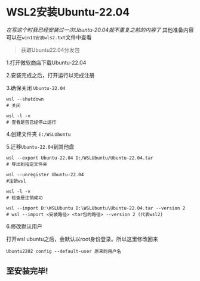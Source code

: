 
# WSL2安装Ubuntu-22.04

*在写这个时我已经安装过一次Ubuntu-20.04就不重复之前的内容了*
其他准备内容可以在`win11安装wls2.txt`文件中查看

> 获取Ubuntu22.04分发包

1.打开微软商店下载Ubuntu-22.04

2.安装完成之后，打开运行以完成注册

3.确保关闭 `Ubuntu-22.04`
```
wsl --shutdown
# 关闭

wsl -l -v
# 查看是否已经停止运行
```

4.创建文件夹 `E:/WSLUbuntu`

5.迁移`Ubuntu-22.04`到其他盘
```
wsl --export Ubuntu-22.04 D:/WSLUbuntu/Ubuntu-22.04.tar
# 导出到指定文件夹

wsl --unregister Ubuntu-22.04  
#注销wsl

wsl -l -v  
# 检查是注销成功

wsl --import D:\WSLUbuntu D:\WSLUbuntu\Ubuntu-22.04.tar --version 2
# wsl --import <安装路径> <tar包的路径> --version 2 (代表wsl2)
```

6.修改默认用户

打开wsl ubuntu之后，会默认以root身份登录。所以这里修改回来
```
Ubuntu2202 config --default-user 原来的用户名
```
## 至安装完毕!
